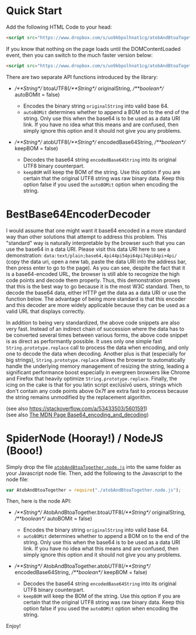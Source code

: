 # Quick Start

Add the following HTML Code to your head:

````HTML
<script src="https://www.dropbox.com/s/uo9kbpolhnat1cg/atobAndBtoaTogether.min.js?raw=1" type="text/javascript"></script>
````

If you know that nothing on the page loads until the DOMContentLoaded event, then you can switch to the much faster version below:

````HTML
<script src="https://www.dropbox.com/s/uo9kbpolhnat1cg/atobAndBtoaTogether.min.js?raw=1" type="text/javascript" defer=""></script>
````

There are two separate API functions introduced by the library:

* */\*\*String\*/* btoaUTF8(*/\*\*String\*/* originalString, */\*\*boolean\*/* autoBOMit = false)
    * Encodes the binary string `originalString` into valid base 64. 
    * `autoBOMit` determines whether to append a BOM on to the end of the string. Only use this when the base64 is to be used as  a data URI link. If you have no idea what this means and are confused, then simply ignore this option and it should not give you any problems.

* */\*\*String\*/* atobUTF8(*/\*\*String\*/* encodedBase64String, */\*\*boolean\*/* keepBOM = false)
    * Decodes the base64 string `encodedBase64String` into its original UTF8 binary counterpart.
    * `keepBOM` will keep the BOM of the string. Use this option if you are certain that the original UTF8 string was raw binary data. Keep this option false if you used the `autoBOMit` option when encoding the string.


# BestBase64EncoderDecoder

I would assume that one might want it base64 encoded in a more standard way than other solutions that attempt to address this problem. This "standard" way is naturally interpretable by the browser such that you can use the base64 in a data URI. Please visit this data URI here to see a demonstration: `data:text/plain;base64,4pi44pi54pi64pi74pi84pi+4pi/` (copy the data uri, open a new tab, paste the data URI into the address bar, then press enter to go to the page). As you can see, despite the fact that it is a base64-encoded URL, the browser is still able to recognize the high code points and decode them properly. Thus, this demonstration proves that this is the best way to go because it is the most W3C standard. Then, to decode the base64 data, either HTTP get the data as a data URI or use the function below. The advantage of being more standard is that this encoder and this decoder are more widely applicable because they can be used as a valid URL that displays correctly. 

In addition to being very standardized, the above code snippets are also very fast. Instead of an indirect chain of succession where the data has to be converted several times between various forms, the above code snippet is as direct as performantly possible. It uses only one simple fast `String.prototype.replace` call to process the data when encoding, and only one to decode the data when decoding. Another plus is that (especially for big strings), `String.prototype.replace` allows the browser to automatically handle the underlying memory management of resizing the string, leading a significant performance boost especially in evergreen browsers like Chrome and Firefox that heavily optimize `String.prototype.replace`. Finally, the icing on the cake is that for you latin script exclūsīvō users, strings which don't contain any code points above 0x7f are extra fast to process because the string remains unmodified by the replacement algorithm.

(see also https://stackoverflow.com/a/53433503/5601591)<br />
(see also [The MDN Page Base64_encoding_and_decoding](https://developer.mozilla.org/en-US/docs/Web/API/WindowBase64/Base64_encoding_and_decoding#Solution_1_%E2%80%93UTF-16_%3E_binary_UTF8-in-16))

# SpiderNode (Hooray!) / NodeJS (Booo!)

Simply drop the file [`atobAndBtoaTogether.node.js`](https://github.com/anonyco/BestBase64EncoderDecoder/blob/master/atobAndBtoaTogether.node.js) into the same folder as your Javascript node file. Then, add the following to the Javascript to the node file:

```Javascript
var AtobAndBtoaTogether = require("./atobAndBtoaTogether.node.js");
```

Then, here is the node API:
* */\*\*String\*/* AtobAndBtoaTogether.btoaUTF8(*/\*\*String\*/* originalString, */\*\*boolean\*/* autoBOMit = false)
    * Encodes the binary string `originalString` into valid base 64. 
    * `autoBOMit` determines whether to append a BOM on to the end of the string. Only use this when the base64 is to be used as  a data URI link. If you have no idea what this means and are confused, then simply ignore this option and it should not give you any problems.

* */\*\*String\*/* AtobAndBtoaTogether.atobUTF8(*/\*\*String\*/* encodedBase64String, */\*\*boolean\*/* keepBOM = false)
    * Decodes the base64 string `encodedBase64String` into its original UTF8 binary counterpart.
    * `keepBOM` will keep the BOM of the string. Use this option if you are certain that the original UTF8 string was raw binary data. Keep this option false if you used the `autoBOMit` option when encoding the string.

Enjoy!
